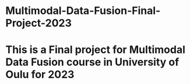 # Multimodal-Data-Fusion-Final-Project-2023
# This is a Final project for Multimodal Data Fusion course in University of Oulu for 2023

